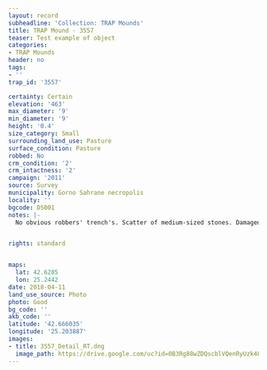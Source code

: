 ```yaml
---
layout: record
subheadline: 'Collection: TRAP Mounds'
title: TRAP Mound - 3557
teaser: Test example of object
categories:
- TRAP Mounds
header: no
tags:
- ''
trap_id: '3557'

certainty: Certain
elevation: '463'
max_diameter: '9'
min_diameter: '9'
height: '0.4'
size_category: Small
surrounding_land_use: Pasture
surface_condition: Pasture
robbed: No
crm_condition: '2'
crm_intactness: '2'
campaign: '2011'
source: Survey
municipality: Gorno Sahrane necropolis
locality: ''
bgcode: DS001
notes: |-
  No obvious robbers' trench's. Scatter of medium-sized stones. Damaged by agricultural activity. Built on partial slope, west side sloped down.


rights: standard


maps:
  lat: 42.6285
  lon: 25.2442
date: 2018-04-11
land_use_source: Photo
photo: Good
bg_code: ''
akb_code: ''
latitude: '42.666035'
longitude: '25.203887'
images:
- title: 3557_Detail_RT.dng
  image_path: https://drive.google.com/uc?id=0B3Rg88wZDQscblVQenRyUzk4QlU
---
```

